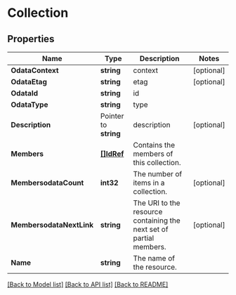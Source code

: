 # Collection

## Properties

Name | Type | Description | Notes
------------ | ------------- | ------------- | -------------
**OdataContext** | **string** | context | [optional] 
**OdataEtag** | **string** | etag | [optional] 
**OdataId** | **string** | id | 
**OdataType** | **string** | type | 
**Description** | Pointer to **string** | description | [optional] 
**Members** | [**[]IdRef**](idRef.md) | Contains the members of this collection. | 
**MembersodataCount** | **int32** | The number of items in a collection. | [optional] 
**MembersodataNextLink** | **string** | The URI to the resource containing the next set of partial members. | [optional] 
**Name** | **string** | The name of the resource. | 

[[Back to Model list]](../README.md#documentation-for-models) [[Back to API list]](../README.md#documentation-for-api-endpoints) [[Back to README]](../README.md)


